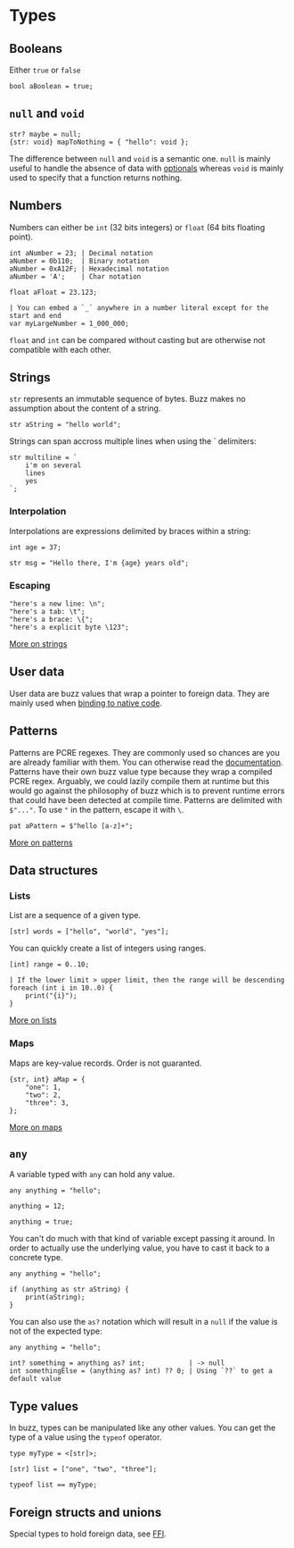 # Types

## Booleans
Either `true` or `false`
```buzz
bool aBoolean = true;
```

##  `null` and `void`
```buzz
str? maybe = null;
{str: void} mapToNothing = { "hello": void };  
```
The difference between `null` and `void` is a semantic one. `null` is mainly useful to handle the absence of data with [optionals](/guide/optionals.html) whereas `void` is mainly used to specify that a function returns nothing.

## Numbers
Numbers can either be `int` (32 bits integers) or `float` (64 bits floating point).
```buzz
int aNumber = 23; | Decimal notation
aNumber = 0b110;  | Binary notation
aNumber = 0xA12F; | Hexadecimal notation
aNumber = 'A';    | Char notation

float aFloat = 23.123;

| You can embed a `_` anywhere in a number literal except for the start and end
var myLargeNumber = 1_000_000;
```

`float` and `int` can be compared without casting but are otherwise not compatible with each other.

## Strings
`str` represents an immutable sequence of bytes. Buzz makes no assumption about the content of a string.
```buzz
str aString = "hello world";
```

Strings can span accross multiple lines when using the ` delimiters:
```buzz
str multiline = `
    i'm on several
    lines
    yes
`;
```

### Interpolation
Interpolations are expressions delimited by braces within a string:
```buzz
int age = 37;

str msg = "Hello there, I'm {age} years old";
```

### Escaping
```buzz
"here's a new line: \n";
"here's a tab: \t";
"here's a brace: \{";
"here's a explicit byte \123";
```

[More on strings](/reference/builtins/strings.html)

## User data
User data are buzz values that wrap a pointer to foreign data. They are mainly used when [binding to native code](/guide/calling-native-code.html).

## Patterns
Patterns are PCRE regexes. They are commonly used so chances are you are already familiar with them. You can otherwise read the [documentation](https://www.pcre.org/).
Patterns have their own buzz value type because they wrap a compiled PCRE regex. Arguably, we could lazily compile them at runtime but this would go against the philosophy of buzz which is to prevent runtime errors that could have been detected at compile time.
Patterns are delimited with `$"..."`. To use `"` in the pattern, escape it with `\`.
```buzz
pat aPattern = $"hello [a-z]+";
```
[More on patterns](/reference/builtins/patterns.html)

## Data structures

### Lists
List are a sequence of a given type.
```buzz
[str] words = ["hello", "world", "yes"];
```
You can quickly create a list of integers using ranges.
```buzz
[int] range = 0..10;

| If the lower limit > upper limit, then the range will be descending
foreach (int i in 10..0) {
    print("{i}");
}
```
[More on lists](/reference/builtins/lists.html)

### Maps
Maps are key-value records. Order is not guaranted.
```buzz
{str, int} aMap = {
    "one": 1,
    "two": 2,
    "three": 3,
};
```
[More on maps](/reference/builtins/maps.html)

## `any`

A variable typed with `any` can hold any value.
```buzz
any anything = "hello";

anything = 12;

anything = true;
```
You can't do much with that kind of variable except passing it around.
In order to actually use the underlying value, you have to cast it back to a concrete type.
```buzz
any anything = "hello";

if (anything as str aString) {
    print(aString);
}
```
You can also use the `as?` notation which will result in a `null` if the value is not of the expected type:


```buzz
any anything = "hello";

int? something = anything as? int;           | -> null
int somethingElse = (anything as? int) ?? 0; | Using `??` to get a default value
```

## Type values

In buzz, types can be manipulated like any other values. You can get the type of a value using the `typeof` operator.
```buzz
type myType = <[str]>;

[str] list = ["one", "two", "three"];

typeof list == myType;
```

## Foreign structs and unions

Special types to hold foreign data, see [FFI](/guide/ffi.html).
